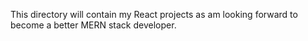 This directory will contain my React projects as am looking forward to become a better MERN stack developer.